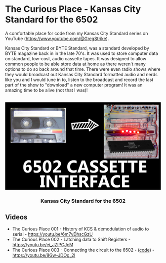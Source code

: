 # The Curious Place - Kansas City Standard for the 6502
A comfortable place for code from my Kansas City Standard series on YouTube (https://www.youtube.com/@GregStrike).  

Kansas City Standard or BYTE Standard, was a standard developed by BYTE magazine back in in the late 70's. It was used to store computer data on standard, low-cost, audio cassette tapes. It was designed to allow common people to be able store data at home as there weren't many options to do so back around that time. There were even radio shows where they would broadcast out Kansas City Standard formatted audio and nerds like you and I would tune in to, listen to the broadcast and record the last part of the show to "download" a new computer program!  It was an amazing time to be alive (not that I was)!

<!-- PROJECT LOGO -->
<br />
<div align="center">
  <a href="https://youtu.be/6m7vDhscGzU">
    <img src="images/001-Thumbnail.png" alt="Logo" width="640">
  </a>

  <h3 align="center">Kansas City Standard for the 6502</h3>
</div>

<!-- GETTING STARTED -->
## Videos
* The Curious Place 001 - History of KCS & demodulation of audio to serial - https://youtu.be/6m7vDhscGzU
* The Curious Place 002 - Latching data to Shift Registers - https://youtu.be/ei_JZlPCJcM
* The Curious Place 003 - Connecting the circuit to the 6502 - (<a href="https://github.com/gstrike/CuriousPlace-KansasCityStandard/tree/master/Video-003">code</a>) - https://youtu.be/8Gw-JDOg_2I
